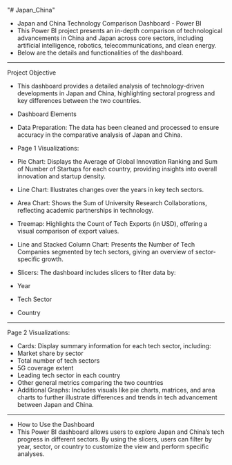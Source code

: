 "# Japan_China" 
- Japan and China Technology Comparison Dashboard - Power BI
- This Power BI project presents an in-depth comparison of technological advancements in China and Japan across core sectors, including artificial intelligence, robotics, telecommunications, and clean energy.
- Below are the details and functionalities of the dashboard.

_____________________________________________________________________________________________________________________________________________________________
Project Objective
- This dashboard provides a detailed analysis of technology-driven developments in Japan and China, highlighting sectoral progress and key differences between the two countries.
- Dashboard Elements
- Data Preparation: The data has been cleaned and processed to ensure accuracy in the comparative analysis of Japan and China.

- Page 1 Visualizations:

- Pie Chart: Displays the Average of Global Innovation Ranking and Sum of Number of Startups for each country, providing insights into overall innovation and startup density.
- Line Chart: Illustrates changes over the years in key tech sectors.
- Area Chart: Shows the Sum of University Research Collaborations, reflecting academic partnerships in technology.
- Treemap: Highlights the Count of Tech Exports (in USD), offering a visual comparison of export values.
- Line and Stacked Column Chart: Presents the Number of Tech Companies segmented by tech sectors, giving an overview of sector-specific growth.
- Slicers: The dashboard includes slicers to filter data by:
- Year
- Tech Sector
- Country


__________________________________________________________________________________________________________________________________________________
Page 2 Visualizations:

- Cards: Display summary information for each tech sector, including:
- Market share by sector
- Total number of tech sectors
- 5G coverage extent
- Leading tech sector in each country
- Other general metrics comparing the two countries
- Additional Graphs: Includes visuals like pie charts, matrices, and area charts to further illustrate differences and trends in tech advancement between Japan and China.



____________________________________________________________________________________________________________________________________________________
- How to Use the Dashboard
- This Power BI dashboard allows users to explore Japan and China’s tech progress in different sectors. By using the slicers, users can filter by year, sector, or country to customize the view and perform specific analyses.
